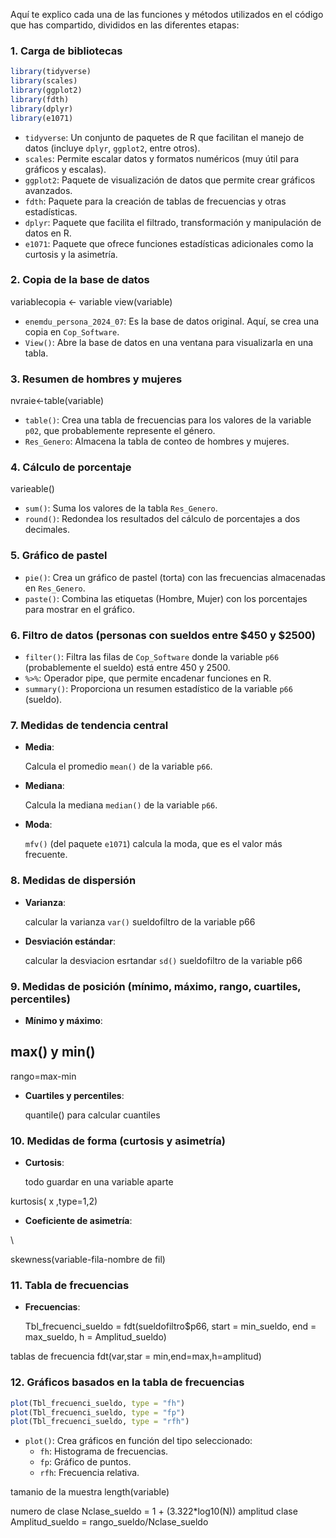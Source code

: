 Aquí te explico cada una de las funciones y métodos utilizados en el código que has compartido, divididos en las diferentes etapas:

### 1. **Carga de bibliotecas**
```r
library(tidyverse)
library(scales)
library(ggplot2)
library(fdth)
library(dplyr)
library(e1071)
```
- `tidyverse`: Un conjunto de paquetes de R que facilitan el manejo de datos (incluye `dplyr`, `ggplot2`, entre otros).
- `scales`: Permite escalar datos y formatos numéricos (muy útil para gráficos y escalas).
- `ggplot2`: Paquete de visualización de datos que permite crear gráficos avanzados.
- `fdth`: Paquete para la creación de tablas de frecuencias y otras estadísticas.
- `dplyr`: Paquete que facilita el filtrado, transformación y manipulación de datos en R.
- `e1071`: Paquete que ofrece funciones estadísticas adicionales como la curtosis y la asimetría.

### 2. **Copia de la base de datos**
variablecopia <- variable
view(variable)
- `enemdu_persona_2024_07`: Es la base de datos original. Aquí, se crea una copia en `Cop_Software`.
- `View()`: Abre la base de datos en una ventana para visualizarla en una tabla.

### 3. **Resumen de hombres y mujeres**
nvraie<-table(variable)
- `table()`: Crea una tabla de frecuencias para los valores de la variable `p02`, que probablemente represente el género.
- `Res_Genero`: Almacena la tabla de conteo de hombres y mujeres.

### 4. **Cálculo de porcentaje**
varieable()
- `sum()`: Suma los valores de la tabla `Res_Genero`.
- `round()`: Redondea los resultados del cálculo de porcentajes a dos decimales.

### 5. **Gráfico de pastel**

- `pie()`: Crea un gráfico de pastel (torta) con las frecuencias almacenadas en `Res_Genero`.
- `paste()`: Combina las etiquetas (Hombre, Mujer) con los porcentajes para mostrar en el gráfico.

### 6. **Filtro de datos (personas con sueldos entre $450 y $2500)**

- `filter()`: Filtra las filas de `Cop_Software` donde la variable `p66` (probablemente el sueldo) está entre 450 y 2500.
- `%>%`: Operador pipe, que permite encadenar funciones en R.
- `summary()`: Proporciona un resumen estadístico de la variable `p66` (sueldo).

### 7. **Medidas de tendencia central**
- **Media**:
  
  Calcula el promedio `mean()` de la variable `p66`.

- **Mediana**:
  
  Calcula la mediana  `median()` de la variable `p66`.

- **Moda**:
  
  `mfv()` (del paquete `e1071`) calcula la moda, que es el valor más frecuente.

### 8. **Medidas de dispersión**
- **Varianza**:
  
  calcular la varianza `var()` sueldofiltro de la variable p66 

- **Desviación estándar**:
  
  calcular la desviacion esrtandar `sd()` sueldofiltro de la variable p66

### 9. **Medidas de posición (mínimo, máximo, rango, cuartiles, percentiles)**
- **Mínimo y máximo**:

max() y min()
-
  rango=max-min

- **Cuartiles y percentiles**:
 
  quantile() para calcular cuantiles 

### 10. **Medidas de forma (curtosis y asimetría)**
- **Curtosis**:

  todo guardar en una variable aparte

kurtosis(  x ,type=1,2)
- **Coeficiente de asimetría**:

\

skewness(variable-fila-nombre de fil)
### 11. **Tabla de frecuencias**
- **Frecuencias**:
 
  Tbl_frecuenci_sueldo = fdt(sueldofiltro$p66, start = min_sueldo, end = max_sueldo, h = Amplitud_sueldo)

tablas de frecuencia fdt(var,star = min,end=max,h=amplitud)
### 12. **Gráficos basados en la tabla de frecuencias**
```r
plot(Tbl_frecuenci_sueldo, type = "fh")
plot(Tbl_frecuenci_sueldo, type = "fp")
plot(Tbl_frecuenci_sueldo, type = "rfh")
``` 
- `plot()`: Crea gráficos en función del tipo seleccionado:
  - `fh`: Histograma de frecuencias.
  - `fp`: Gráfico de puntos.
  - `rfh`: Frecuencia relativa.

tamanio de la muestra
length(variable)

numero de clase 
Nclase_sueldo = 1 + (3.322*log10(N))
amplitud clase Amplitud_sueldo = rango_sueldo/Nclase_sueldo

